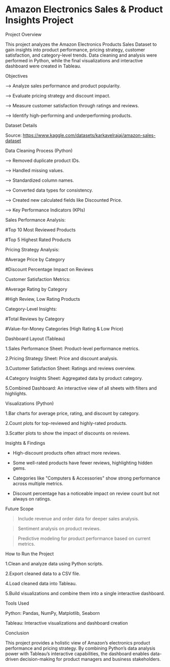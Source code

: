 # Amazon Electronics Sales & Product Insights Project
Project Overview

This project analyzes the Amazon Electronics Products Sales Dataset to gain insights into product performance, pricing strategy, customer satisfaction, and category-level trends. Data cleaning and analysis were performed in Python, while the final visualizations and interactive dashboard were created in Tableau.

Objectives

--> Analyze sales performance and product popularity.

--> Evaluate pricing strategy and discount impact.

--> Measure customer satisfaction through ratings and reviews.

--> Identify high-performing and underperforming products.

Dataset Details

Source: https://www.kaggle.com/datasets/karkavelrajaj/amazon-sales-dataset

Data Cleaning Process (Python)

--> Removed duplicate product IDs.

--> Handled missing values.

--> Standardized column names.

--> Converted data types for consistency.

--> Created new calculated fields like Discounted Price.

--> Key Performance Indicators (KPIs)

Sales Performance Analysis:

#Top 10 Most Reviewed Products

#Top 5 Highest Rated Products

Pricing Strategy Analysis:

#Average Price by Category

#Discount Percentage Impact on Reviews

Customer Satisfaction Metrics:

#Average Rating by Category

#High Review, Low Rating Products

Category-Level Insights:

#Total Reviews by Category

#Value-for-Money Categories (High Rating & Low Price)

Dashboard Layout (Tableau)

1.Sales Performance Sheet: Product-level performance metrics.

2.Pricing Strategy Sheet: Price and discount analysis.

3.Customer Satisfaction Sheet: Ratings and reviews overview.

4.Category Insights Sheet: Aggregated data by product category.

5.Combined Dashboard: An interactive view of all sheets with filters and highlights.

Visualizations (Python)

1.Bar charts for average price, rating, and discount by category.

2.Count plots for top-reviewed and highly-rated products.

3.Scatter plots to show the impact of discounts on reviews.

Insights & Findings

* High-discount products often attract more reviews.

* Some well-rated products have fewer reviews, highlighting hidden gems.

* Categories like "Computers & Accessories" show strong performance across multiple metrics.

* Discount percentage has a noticeable impact on review count but not always on ratings.

Future Scope

> Include revenue and order data for deeper sales analysis.

> Sentiment analysis on product reviews.

> Predictive modeling for product performance based on current metrics.

How to Run the Project

1.Clean and analyze data using Python scripts.

2.Export cleaned data to a CSV file.

4.Load cleaned data into Tableau.

5.Build visualizations and combine them into a single interactive dashboard.

Tools Used

Python: Pandas, NumPy, Matplotlib, Seaborn

Tableau: Interactive visualizations and dashboard creation

Conclusion

This project provides a holistic view of Amazon’s electronics product performance and pricing strategy. By combining Python’s data analysis power with Tableau’s interactive capabilities, the dashboard enables data-driven decision-making for product managers and business stakeholders.
